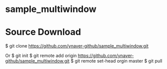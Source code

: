 # sample_multiwindow

# Source Download
$ git clone https://github.com/ynaver-github/sample_multiwindow.git

Or 
$ git init 
$ git remote add origin https://github.com/ynaver-github/sample_multiwindow.git
$ git remote set-head orgin master
$ git pull

